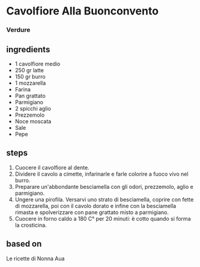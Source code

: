 



# Cavolfiore Alla Buonconvento
  
### Verdure
## ingredients
  
* 1 cavolfiore medio  
* 250 gr latte  
* 150 gr burro  
* 1 mozzarella   
* Farina  
* Pan grattato  
* Parmigiano  
* 2 spicchi aglio  
* Prezzemolo  
* Noce moscata  
* Sale  
* Pepe
## steps
  
1. Cuocere il cavolfiore al dente.  
1. Dividere il cavolo a cimette, infarinarle e farle colorire a fuoco vivo nel burro.   
1. Preparare un'abbondante besciamella con gli odori, prezzemolo, aglio e parmigiano.   
1. Ungere una pirofila. Versarvi uno strato di besciamella, coprire con fette di mozzarella, poi con il cavolo dorato e infine con la besciamella rimasta e spolverizzare con pane grattato misto a parmigiano.  
1. Cuocere in forno caldo a 180 C° per 20 minuti: è cotto quando si forma la crosticina.
## based on
  
Le ricette di Nonna Aua